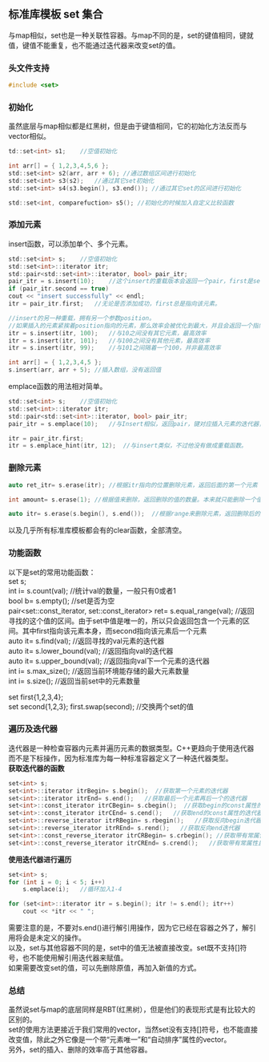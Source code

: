 ## 标准库模板 set 集合
与map相似，set也是一种关联性容器。与map不同的是，set的键值相同，键就值，键值不能重复，也不能通过迭代器来改变set的值。   
### 头文件支持
```c  
#include <set>   
```      
### 初始化
虽然底层与map相似都是红黑树，但是由于键值相同，它的初始化方法反而与vector相似。   
```c
td::set<int> s1;	//空值初始化    

int arr[] = { 1,2,3,4,5,6 };   
std::set<int> s2(arr, arr + 6);	//通过数组区间进行初始化    
std::set<int> s3(s2);	//通过其它set初始化   
std::set<int> s4(s3.begin(), s3.end());	//通过其它set的区间进行初始化   

std::set<int, comparefuction> s5();	//初始化的时候加入自定义比较函数   
```   
### 添加元素
insert函数，可以添加单个、多个元素。   
```c
std::set<int> s;	//空值初始化   
std::set<int>::iterator itr;   
std::pair<std::set<int>::iterator, bool> pair_itr;   
pair_itr = s.insert(10);	//这个insert的重载版本会返回一个pair，first是set的迭代器，总是指向新加入的元素，或者是已经存在的相等的元素。而second则是加入失败还是成功。   
if (pair_itr.second == true)   
cout << "insert successfully" << endl;    
itr = pair_itr.first;	//无论是否添加成功，first总是指向该元素。    

//insert的另一种重载，拥有另一个参数position。   
//如果插入的元素紧挨着position指向的元素，那么效率会被优化到最大，并且会返回一个指向插入元素的迭代器（亦或者已经存在的相等的元素的迭代器）   
itr = s.insert(itr, 100);	//与10之间没有其它元素，最高效率   
itr = s.insert(itr, 101);	//与100之间没有其他元素，最高效率   
itr = s.insert(itr, 99);	//与101之间隔着一个100，并非最高效率   

int arr[] = { 1,2,3,4,5 };   
s.insert(arr, arr + 5);	//插入数组，没有返回值    
```  
emplace函数的用法相对简单。   
```c
std::set<int> s;	//空值初始化   
std::set<int>::iterator itr;   
std::pair<std::set<int>::iterator, bool> pair_itr;   
pair_itr = s.emplace(10);	//与Insert相似，返回pair，键对应插入元素的迭代器，值队应成功与否的布尔值   

itr = pair_itr.first;   
itr = s.emplace_hint(itr, 12);	//与insert类似，不过他没有做成重载函数。   
```   
### 删除元素
```c
auto ret_itr= s.erase(itr);	//根据itr指向的位置删除元素，返回后面的第一个元素    

int amount= s.erase(1);	//根据值来删除，返回删除的值的数量。本来就只能删除一个值，一开始不知道这个有什么用，但是考虑到有可能删除失败会返回0，大概就是这个用处。   

auto itr= s.erase(s.begin(), s.end());	//根据range来删除元素，返回删除后的第一个元素。这里全删完了，返回的便是s.end()了     
```   
以及几乎所有标准库模板都会有的clear函数，全部清空。   
### 功能函数
以下是set的常用功能函数：   
set<int> s;   
int i= s.count(val);	//统计val的数量，一般只有0或者1   
bool b= s.empty();	//set是否为空  
pair<set<int>::const_iterator, set<int>::const_iterator> ret= s.equal_range(val);	//返回寻找的这个值的区间。由于set中值是唯一的，所以只会返回包含一个元素的区间。其中first指向该元素本身，而second指向该元素后一个元素     
auto it= s.find(val);	//返回寻找的val元素的迭代器   
auto it= s.lower_bound(val);	//返回指向val的迭代器   
auto it= s.upper_bound(val);	//返回指向val下一个元素的迭代器   
int i= s.max_size();	//返回当前环境能存储的最大元素数量   
int i= s.size();	//返回当前set中的元素数量   

set<int> first{1,2,3,4};   
set<int> second{1,2,3};	
first.swap(second);	//交换两个set的值   
### 遍历及迭代器
迭代器是一种检查容器内元素并遍历元素的数据类型。C++更趋向于使用迭代器而不是下标操作，因为标准库为每一种标准容器定义了一种迭代器类型。   
**获取迭代器的函数**   
```c
set<int> s;  
set<int>::iterator itrBegin= s.begin();  //获取第一个元素的迭代器   
set<int>::iterator itrEnd= s.end();   //获取最后一个元素再后一个的迭代器   
set<int>::const_iterator itrCBegin= s.cbegin();  //获取begin的const属性的迭代器   
set<int>::const_iterator itrCEnd= s.cend();   //获取end的const属性的迭代器   
set<int>::reverse_iterator itrRBegin= s.rbegin();	//获取反向begin迭代器   
set<int>::reverse_iterator itrREnd= s.rend();	//获取反向end迭代器    
set<int>::const_reverse_iterator itrCRBegin= s.crbegin(); //获取带有常属性且反向的begin迭代器    
set<int>::const_reverse_iterator itrCREnd= s.crend();	//获取带有常属性且反向的end迭代器   
```   
**使用迭代器进行遍历**   
```c
set<int> s;   
for (int i = 0; i < 5; i++)   
	s.emplace(i);   //循环加入1-4   

for (set<int>::iterator itr = s.begin(); itr != s.end(); itr++)   
	cout << *itr << " ";   
```  
需要注意的是，不要对s.end()进行解引用操作，因为它已经在容器之外了，解引用将会是未定义的操作。  
以及，set与其他容器不同的是，set中的值无法被直接改变。set既不支持[]符号，也不能使用解引用迭代器来赋值。   
如果需要改变set的值，可以先删除原值，再加入新值的方式。   
### 总结
虽然说set与map的底层同样是RBT(红黑树），但是他们的表现形式是有比较大的区别的。   
set的使用方法更接近于我们常用的vector，当然set没有支持[]符号，也不能直接改变值，除此之外它像是一个带“元素唯一”和“自动排序”属性的vector。   
另外，set的插入、删除的效率高于其他容器。   